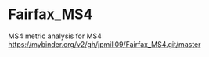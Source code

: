 # Fairfax_MS4
MS4 metric analysis for MS4
https://mybinder.org/v2/gh/jpmill09/Fairfax_MS4.git/master
